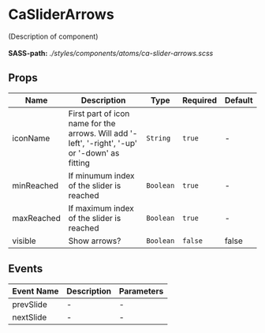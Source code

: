 # CaSliderArrows

(Description of component)<br><br> **SASS-path:** _./styles/components/atoms/ca-slider-arrows.scss_

## Props

<!-- @vuese:CaSliderArrows:props:start -->
|Name|Description|Type|Required|Default|
|---|---|---|---|---|
|iconName|First part of icon name for the arrows. Will add '-left', '-right', '-up' or '-down' as fitting|`String`|`true`|-|
|minReached|If minumum index of the slider is reached|`Boolean`|`true`|-|
|maxReached|If maximum index of the slider is reached|`Boolean`|`true`|-|
|visible|Show arrows?|`Boolean`|`false`|false|

<!-- @vuese:CaSliderArrows:props:end -->


## Events

<!-- @vuese:CaSliderArrows:events:start -->
|Event Name|Description|Parameters|
|---|---|---|
|prevSlide|-|-|
|nextSlide|-|-|

<!-- @vuese:CaSliderArrows:events:end -->



